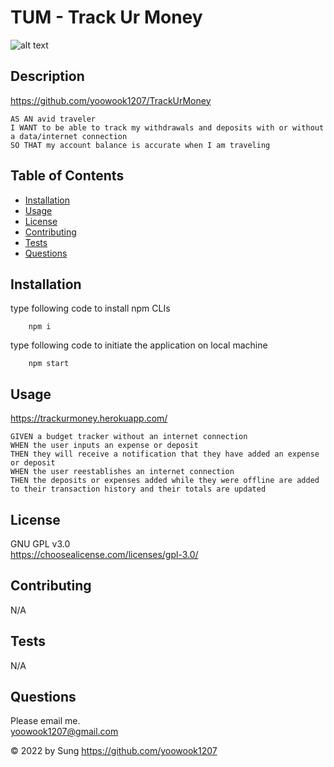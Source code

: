 # TUM - Track Ur Money


  ![alt text](https://img.shields.io/static/v1?label=LICENSE&message=GNU_GPL_v3.0&color=green)

## Description
  
https://github.com/yoowook1207/TrackUrMoney<br />

    AS AN avid traveler
    I WANT to be able to track my withdrawals and deposits with or without a data/internet connection
    SO THAT my account balance is accurate when I am traveling 


## Table of Contents
  * [Installation](#installation)
  * [Usage](#usage)
  * [License](#license)
  * [Contributing](#contributing)
  * [Tests](#tests)
  * [Questions](#questions)
  
## Installation
type following code to install npm CLIs
```    
    npm i
```
    
type following code to initiate the application on local machine<br />

```    
    npm start
```    

## Usage
https://trackurmoney.herokuapp.com/

    GIVEN a budget tracker without an internet connection
    WHEN the user inputs an expense or deposit
    THEN they will receive a notification that they have added an expense or deposit
    WHEN the user reestablishes an internet connection
    THEN the deposits or expenses added while they were offline are added to their transaction history and their totals are updated
  
## License
  GNU GPL v3.0
  <br />https://choosealicense.com/licenses/gpl-3.0/
  

## Contributing

  N/A

## Tests
  N/A

## Questions

  Please email me.<br />
  yoowook1207@gmail.com
  

  &copy; 2022 by Sung https://github.com/yoowook1207